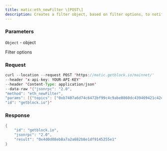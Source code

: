 ```yaml
---
title: matic:eth_newFilter \[POST\]
description: Creates a filter object, based on filter options, to notify when thestate changes (logs). To check if the state has changed, calleth_getFilterChanges.A note on specifying topic filtersTopics are order-dependent. A transaction with a log with topics \[A,B\] will be matched by the following topic filters\[\] “anything”\[A\] “A in first position (and anything after)”\[null, B\] “anything in first position AND B in second position (andanything after)”\[A, B\] “A in first position AND B in second position (and anythingafter)”\[\[A, B\], \[A, B\]\] “(A OR B) in first position AND (A OR B) insecond position (and anything after)”
---
```


### Parameters


`Object` - object

Filter options

### Request

``` java
curl --location --request POST 'https://matic.getblock.io/mainnet/' 
--header 'x-api-key: YOUR-API-KEY' 
--header 'Content-Type: application/json' 
--data-raw '{"jsonrpc": "2.0",
"method": "eth_newFilter",
"params": [{"topics": ["0xb7407a6d74c6472bf99c4c9abe0860dc439469421c42c060639733b2309b05c7"]}],
"id": "getblock.io"}'
```

###  Response

``` java
{
    "id": "getblock.io",
    "jsonrpc": "2.0",
    "result": "0x4d0d08eb8a7a2a682b8e1df9145255e1"
}
```

